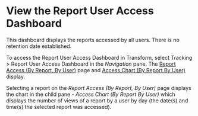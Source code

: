 # View the Report User Access Dashboard

This dashboard displays the reports accessed by all users. There is no
retention date established.

To access the Report User Access Dashboard in Transform, select Tracking
\> Report User Access Dashboard in the *Navigation* pane. The [Report
Access (By Report, By
User)](../Page_Desc/Report_Access_By_Report,_By_User.htm) page and
[Access Chart (By Report By User)](Access_Chart_By_Report_By_User.htm)
display.

Selecting a report on the *Report Access (By Report, By User)* page
displays the chart in the child pane -
<span style="font-style: italic;">Access Chart (By Report By
User)</span> which displays the number of views of a report by a user by
day (the date(s) and time(s) the selected report was accessed).
